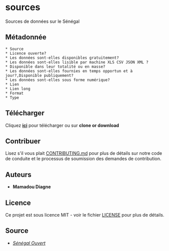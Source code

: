 # sources
Sources de données sur le Sénégal


## Métadonnée
```
* Source
* Licence ouverte?
* Les données sont-elles disponibles gratuitement?
* Les données sont-elles lisible par machine XLS CSV JSON XML ?
* Disponible dans leur totalité ou en masse?
* Les données sont-elles fournies en temps opportun et à jour?,Disponible publiquement?
* Les données sont-elles sous forme numérique?
* Lien
* Lien long
* Format
* Type

```

## Télécharger

Cliquez [**ici**](https://github.com/senegalouvert/AIR-Dakar/archive/master.zip) pour télécharger ou sur **clone or download**

## Contribuer

Lisez s'il vous plait [CONTRIBUTING.md](CONTRIBUTING.md) pour plus de détails sur notre code de conduite et le processus de soumission des demandes de contribution.

## Auteurs

* **Mamadou Diagne**

## Licence

Ce projet est sous licence MIT - voir le fichier [LICENSE](LICENSE) pour plus de détails.

## Source

* *[Sénégal Ouvert](senegalouvert.io)*